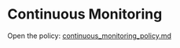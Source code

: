 # Continuous Monitoring
Open the policy: [continuous_monitoring_policy.md](./continuous_monitoring_policy.md)
